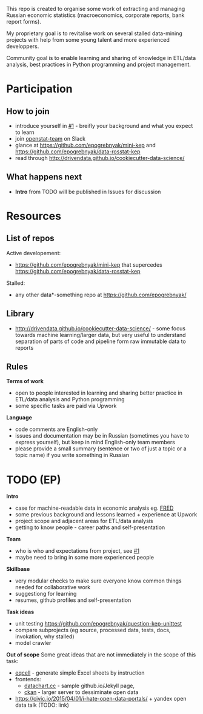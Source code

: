 This repo is created to organise some work of extracting and managing Russian economic statistics (macroeconomics, corporate reports, bank report forms). 

My proprietary goal is to revitalise work on several stalled data-mining projects with help from some young talent and more experienced developpers.

Community goal is to enable learning and sharing of knowledge in ETL/data analysis, best practices in Python programming and project management.

Participation 
==============

How to join
-----------
- introduce yourself in [#1](https://github.com/epogrebnyak/data-team-ru-stat/issues/1) - breifly your background and what you expect to learn
- join [openstat-team](https://join.slack.com/openstat-team/shared_invite/MTk4MTUzODM3NTM4LTE0OTc1MTczODctMThhNTE3Yzc1NA) on Slack
- glance at <https://github.com/epogrebnyak/mini-kep> and <https://github.com/epogrebnyak/data-rosstat-kep> 
- read through <http://drivendata.github.io/cookiecutter-data-science/> 

What happens next
-----------------
- **Intro** from TODO will be published in Issues for discussion 

Resources
=========

List of repos
-------------
Active developement:
- <https://github.com/epogrebnyak/mini-kep> that supercedes <https://github.com/epogrebnyak/data-rosstat-kep>

Stalled:
- any other data\*-something repo at <https://github.com/epogrebnyak/>

Library 
-------
- <http://drivendata.github.io/cookiecutter-data-science/> - some focus towards machine learning/larger data, but very useful 
to understand separation of parts of code and pipeline form raw immutable data to reports

Rules
-----
**Terms of work**
- open to people interested in learning and sharing better practice in ETL/data analysis and Python programming
- some specific tasks are paid via Upwork

**Language**
- code comments are English-only
- issues and documentation may be in Russian (sometimes you have to express yourself), 
  but keep in mind English-only team members
- please provide a small summary (sentence or two of just a topic or a topic name) if you write something in Russian


TODO (EP)
=========

**Intro**
- case for machine-readable data in economic analysis eg. [FRED](https://fred.stlouisfed.org/series/CPIAUCSL)
- some previous background and lessons learned + experience at Upwork
- project scope and adjacent areas for ETL/data analysis
- getting to know people - career paths and self-presentation 

**Team**
- who is who and expectations from project, see [#1](https://github.com/epogrebnyak/data-team-ru-stat/issues/1) 
- maybe need to bring in some more experienced people

**Skillbase**
- very modular checks to make sure everyone know common things needed for collaborative work 
- suggestiong for learning
- resumes, github profiles and self-presentation 

**Task ideas**
- unit testing <https://github.com/epogrebnyak/question-kep-unittest>
- compare subprojects (eg source, processed data, tests, docs, invokation, why stalled)
- model crawler


**Out of scope**
Some great ideas that are not immediately in the scope of this task:
- [eqcell](https://github.com/epogrebnyak/make-xls-eqcell) - generate simple Excel sheets by instruction
- frontends:
  - [datachart.cc](http://datachart.cc) - sample github.io/Jekyll page, 
  - [ckan](https://ckan.org/) - larger server to dessiminate open data
- <https://civic.io/2015/04/01/i-hate-open-data-portals/> + yandex open data talk (TODO: link)
